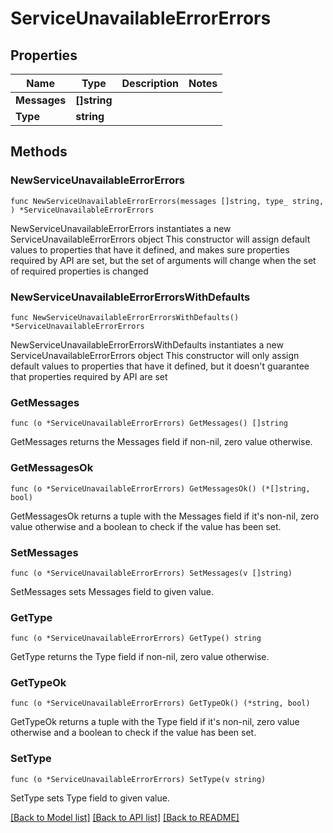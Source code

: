 # ServiceUnavailableErrorErrors

## Properties

Name | Type | Description | Notes
------------ | ------------- | ------------- | -------------
**Messages** | **[]string** |  | 
**Type** | **string** |  | 

## Methods

### NewServiceUnavailableErrorErrors

`func NewServiceUnavailableErrorErrors(messages []string, type_ string, ) *ServiceUnavailableErrorErrors`

NewServiceUnavailableErrorErrors instantiates a new ServiceUnavailableErrorErrors object
This constructor will assign default values to properties that have it defined,
and makes sure properties required by API are set, but the set of arguments
will change when the set of required properties is changed

### NewServiceUnavailableErrorErrorsWithDefaults

`func NewServiceUnavailableErrorErrorsWithDefaults() *ServiceUnavailableErrorErrors`

NewServiceUnavailableErrorErrorsWithDefaults instantiates a new ServiceUnavailableErrorErrors object
This constructor will only assign default values to properties that have it defined,
but it doesn't guarantee that properties required by API are set

### GetMessages

`func (o *ServiceUnavailableErrorErrors) GetMessages() []string`

GetMessages returns the Messages field if non-nil, zero value otherwise.

### GetMessagesOk

`func (o *ServiceUnavailableErrorErrors) GetMessagesOk() (*[]string, bool)`

GetMessagesOk returns a tuple with the Messages field if it's non-nil, zero value otherwise
and a boolean to check if the value has been set.

### SetMessages

`func (o *ServiceUnavailableErrorErrors) SetMessages(v []string)`

SetMessages sets Messages field to given value.


### GetType

`func (o *ServiceUnavailableErrorErrors) GetType() string`

GetType returns the Type field if non-nil, zero value otherwise.

### GetTypeOk

`func (o *ServiceUnavailableErrorErrors) GetTypeOk() (*string, bool)`

GetTypeOk returns a tuple with the Type field if it's non-nil, zero value otherwise
and a boolean to check if the value has been set.

### SetType

`func (o *ServiceUnavailableErrorErrors) SetType(v string)`

SetType sets Type field to given value.



[[Back to Model list]](../README.md#documentation-for-models) [[Back to API list]](../README.md#documentation-for-api-endpoints) [[Back to README]](../README.md)


